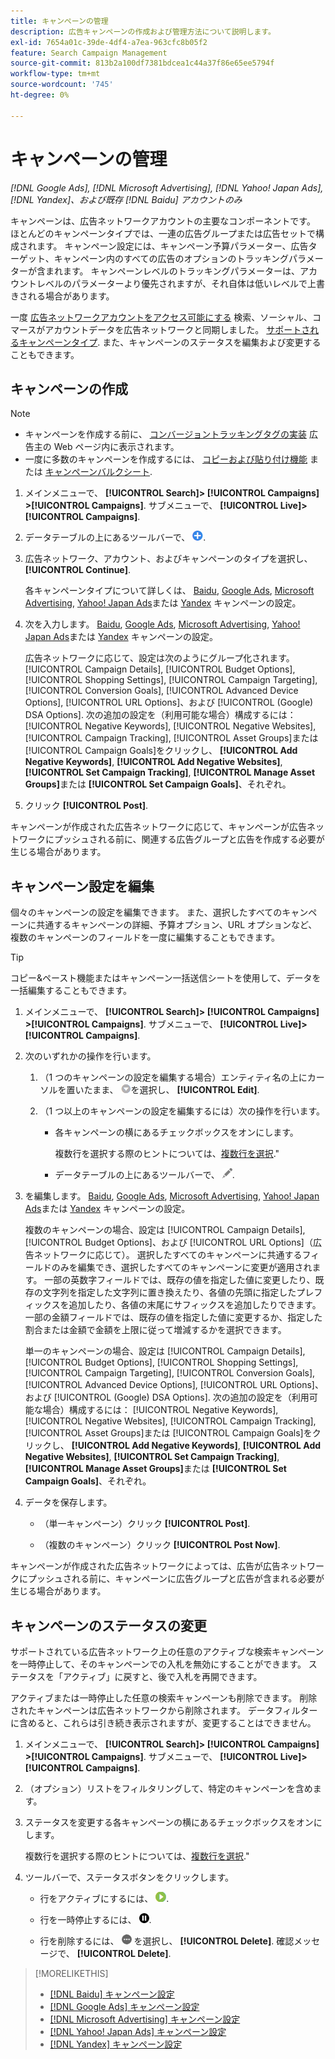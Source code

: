 ```yaml
---
title: キャンペーンの管理
description: 広告キャンペーンの作成および管理方法について説明します。
exl-id: 7654a01c-39de-4df4-a7ea-963cfc8b05f2
feature: Search Campaign Management
source-git-commit: 813b2a100df7381bdcea1c44a37f86e65ee5794f
workflow-type: tm+mt
source-wordcount: '745'
ht-degree: 0%

---
```


# キャンペーンの管理

*[!DNL Google Ads], [!DNL Microsoft Advertising], [!DNL Yahoo! Japan Ads], [!DNL Yandex]、および既存 [!DNL Baidu] アカウントのみ*

キャンペーンは、広告ネットワークアカウントの主要なコンポーネントです。 ほとんどのキャンペーンタイプでは、一連の広告グループまたは広告セットで構成されます。 キャンペーン設定には、キャンペーン予算パラメーター、広告ターゲット、キャンペーン内のすべての広告のオプションのトラッキングパラメーターが含まれます。 キャンペーンレベルのトラッキングパラメーターは、アカウントレベルのパラメーターより優先されますが、それ自体は低いレベルで上書きされる場合があります。

一度 [広告ネットワークアカウントをアクセス可能にする](/help/search-social-commerce/campaign-management/accounts/ad-network-account-manage.md) 検索、ソーシャル、コマースがアカウントデータを広告ネットワークと同期しました。 [サポートされるキャンペーンタイプ](/help/search-social-commerce/introduction/supported-inventory.md). また、キャンペーンのステータスを編集および変更することもできます。

## キャンペーンの作成

>[!NOTE]
>
>* キャンペーンを作成する前に、 [コンバージョントラッキングタグの実装](/help/search-social-commerce/tracking/conversion-tracking-about.md) 広告主の Web ページ内に表示されます。
>* 一度に多数のキャンペーンを作成するには、 [コピーおよび貼り付け機能](/help/search-social-commerce/campaign-management/campaigns/copy-paste.md) または [キャンペーンバルクシート](/help/search-social-commerce/campaign-management/bulksheets/bulksheet-about.md).

1. メインメニューで、 **[!UICONTROL Search]> [!UICONTROL Campaigns] >[!UICONTROL Campaigns]**. サブメニューで、 **[!UICONTROL Live]>[!UICONTROL Campaigns]**.

1. データテーブルの上にあるツールバーで、 ![作成](/help/search-social-commerce/assets/add.png "作成").

1. 広告ネットワーク、アカウント、およびキャンペーンのタイプを選択し、 **[!UICONTROL Continue]**.

   各キャンペーンタイプについて詳しくは、 [Baidu](/help/search-social-commerce/campaign-management/campaigns/campaign-settings-baidu.md), [Google Ads](/help/search-social-commerce/campaign-management/campaigns/campaign-settings-google.md), [Microsoft Advertising](/help/search-social-commerce/campaign-management/campaigns/campaign-settings-microsoft.md), [Yahoo! Japan Ads](/help/search-social-commerce/campaign-management/campaigns/campaign-settings-yahoo-japan.md)または [Yandex](/help/search-social-commerce/campaign-management/campaigns/campaign-settings-yandex.md) キャンペーンの設定。

1. 次を入力します。 [Baidu](/help/search-social-commerce/campaign-management/campaigns/campaign-settings-baidu.md), [Google Ads](/help/search-social-commerce/campaign-management/campaigns/campaign-settings-google.md), [Microsoft Advertising](/help/search-social-commerce/campaign-management/campaigns/campaign-settings-microsoft.md), [Yahoo! Japan Ads](/help/search-social-commerce/campaign-management/campaigns/campaign-settings-yahoo-japan.md)または [Yandex](/help/search-social-commerce/campaign-management/campaigns/campaign-settings-yandex.md) キャンペーンの設定。

   広告ネットワークに応じて、設定は次のようにグループ化されます。 [!UICONTROL Campaign Details], [!UICONTROL Budget Options], [!UICONTROL Shopping Settings], [!UICONTROL Campaign Targeting], [!UICONTROL Conversion Goals], [!UICONTROL Advanced Device Options], [!UICONTROL URL Options]、および [!UICONTROL (Google) DSA Options]. 次の追加の設定を（利用可能な場合）構成するには： [!UICONTROL Negative Keywords], [!UICONTROL Negative Websites], [!UICONTROL Campaign Tracking], [!UICONTROL Asset Groups]または [!UICONTROL Campaign Goals]をクリックし、 **[!UICONTROL Add Negative Keywords]**, **[!UICONTROL Add Negative Websites]**, **[!UICONTROL Set Campaign Tracking]**, **[!UICONTROL Manage Asset Groups]**&#x200B;または **[!UICONTROL Set Campaign Goals]**、それぞれ。

1. クリック **[!UICONTROL Post]**.

キャンペーンが作成された広告ネットワークに応じて、キャンペーンが広告ネットワークにプッシュされる前に、関連する広告グループと広告を作成する必要が生じる場合があります。

## キャンペーン設定を編集

個々のキャンペーンの設定を編集できます。 また、選択したすべてのキャンペーンに共通するキャンペーンの詳細、予算オプション、URL オプションなど、複数のキャンペーンのフィールドを一度に編集することもできます。

>[!TIP]
>
>コピー&amp;ペースト機能またはキャンペーン一括送信シートを使用して、データを一括編集することもできます。

1. メインメニューで、 **[!UICONTROL Search]> [!UICONTROL Campaigns] >[!UICONTROL Campaigns]**. サブメニューで、 **[!UICONTROL Live]>[!UICONTROL Campaigns]**.

1. 次のいずれかの操作を行います。

   1. （1 つのキャンペーンの設定を編集する場合）エンティティ名の上にカーソルを置いたまま、 ![メニューアイコン](/help/search-social-commerce/assets/arrow-dropdown-menu.png "メニューアイコン")を選択し、 **[!UICONTROL Edit]**.

   1. （1 つ以上のキャンペーンの設定を編集するには）次の操作を行います。

      * 各キャンペーンの横にあるチェックボックスをオンにします。

        複数行を選択する際のヒントについては、[複数行を選択](/help/search-social-commerce/common-tasks/navigation-editing-selection/multiple-rows-select.md).&quot;

      * データテーブルの上にあるツールバーで、 ![編集](/help/search-social-commerce/assets/edit.png "編集").

1. を編集します。 [Baidu](/help/search-social-commerce/campaign-management/campaigns/campaign-settings-baidu.md), [Google Ads](/help/search-social-commerce/campaign-management/campaigns/campaign-settings-google.md), [Microsoft Advertising](/help/search-social-commerce/campaign-management/campaigns/campaign-settings-microsoft.md), [Yahoo! Japan Ads](/help/search-social-commerce/campaign-management/campaigns/campaign-settings-yahoo-japan.md)または [Yandex](/help/search-social-commerce/campaign-management/campaigns/campaign-settings-yandex.md) キャンペーンの設定。

   複数のキャンペーンの場合、設定は [!UICONTROL Campaign Details], [!UICONTROL Budget Options]、および [!UICONTROL URL Options]（広告ネットワークに応じて）。 選択したすべてのキャンペーンに共通するフィールドのみを編集でき、選択したすべてのキャンペーンに変更が適用されます。 一部の英数字フィールドでは、既存の値を指定した値に変更したり、既存の文字列を指定した文字列に置き換えたり、各値の先頭に指定したプレフィックスを追加したり、各値の末尾にサフィックスを追加したりできます。 一部の金額フィールドでは、既存の値を指定した値に変更するか、指定した割合または金額で金額を上限に従って増減するかを選択できます。

   単一のキャンペーンの場合、設定は [!UICONTROL Campaign Details], [!UICONTROL Budget Options], [!UICONTROL Shopping Settings], [!UICONTROL Campaign Targeting], [!UICONTROL Conversion Goals], [!UICONTROL Advanced Device Options], [!UICONTROL URL Options]、および [!UICONTROL (Google) DSA Options]. 次の追加の設定を（利用可能な場合）構成するには： [!UICONTROL Negative Keywords], [!UICONTROL Negative Websites], [!UICONTROL Campaign Tracking], [!UICONTROL Asset Groups]または [!UICONTROL Campaign Goals]をクリックし、 **[!UICONTROL Add Negative Keywords]**, **[!UICONTROL Add Negative Websites]**, **[!UICONTROL Set Campaign Tracking]**, **[!UICONTROL Manage Asset Groups]**&#x200B;または **[!UICONTROL Set Campaign Goals]**、それぞれ。

1. データを保存します。

   * （単一キャンペーン）クリック **[!UICONTROL Post]**.

   * （複数のキャンペーン）クリック **[!UICONTROL Post Now]**.

キャンペーンが作成された広告ネットワークによっては、広告が広告ネットワークにプッシュされる前に、キャンペーンに広告グループと広告が含まれる必要が生じる場合があります。

## キャンペーンのステータスの変更

サポートされている広告ネットワーク上の任意のアクティブな検索キャンペーンを一時停止して、そのキャンペーンでの入札を無効にすることができます。 ステータスを「アクティブ」に戻すと、後で入札を再開できます。

アクティブまたは一時停止した任意の検索キャンペーンも削除できます。 削除されたキャンペーンは広告ネットワークから削除されます。 データフィルターに含めると、これらは引き続き表示されますが、変更することはできません。

1. メインメニューで、 **[!UICONTROL Search]> [!UICONTROL Campaigns] >[!UICONTROL Campaigns]**. サブメニューで、 **[!UICONTROL Live]>[!UICONTROL Campaigns]**.

1. （オプション）リストをフィルタリングして、特定のキャンペーンを含めます。

1. ステータスを変更する各キャンペーンの横にあるチェックボックスをオンにします。

   複数行を選択する際のヒントについては、[複数行を選択](/help/search-social-commerce/common-tasks/navigation-editing-selection/multiple-rows-select.md).&quot;

1. ツールバーで、ステータスボタンをクリックします。

   * 行をアクティブにするには、 ![有効化](/help/search-social-commerce/assets/activate.png "有効化").

   * 行を一時停止するには、 ![一時停止](/help/search-social-commerce/assets/pause.png "一時停止").

   * 行を削除するには、 ![その他](/help/search-social-commerce/assets/more.png "その他") を選択し、 **[!UICONTROL Delete]**. 確認メッセージで、 **[!UICONTROL Delete]**.

>[!MORELIKETHIS]
>
>* [[!DNL Baidu] キャンペーン設定](/help/search-social-commerce/campaign-management/campaigns/campaign-settings-baidu.md)
>* [[!DNL Google Ads] キャンペーン設定](/help/search-social-commerce/campaign-management/campaigns/campaign-settings-google.md)
>* [[!DNL Microsoft Advertising] キャンペーン設定](/help/search-social-commerce/campaign-management/campaigns/campaign-settings-microsoft.md)
>* [[!DNL Yahoo! Japan Ads] キャンペーン設定](/help/search-social-commerce/campaign-management/campaigns/campaign-settings-yahoo-japan.md)
>* [[!DNL Yandex] キャンペーン設定](/help/search-social-commerce/campaign-management/campaigns/campaign-settings-yandex.md)
